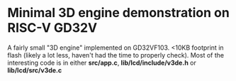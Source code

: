 <br>

# Minimal 3D engine demonstration on RISC-V GD32V

A fairly small "3D engine" implemented on GD32VF103. <10KB footprint in flash (likely a lot less, haven't had the time to properly check). Most of the interesting code is in either **src/app.c**, **lib/lcd/include/v3de.h** or **lib/lcd/src/v3de.c** 
